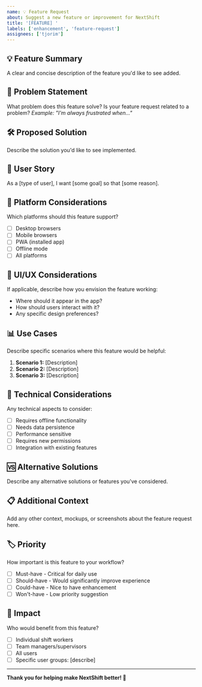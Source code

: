 ```yaml
---
name: 💡 Feature Request
about: Suggest a new feature or improvement for NextShift
title: '[FEATURE] '
labels: ['enhancement', 'feature-request']
assignees: ['tjorim']
---
```


## 💡 Feature Summary
A clear and concise description of the feature you'd like to see added.

## 🎯 Problem Statement
What problem does this feature solve? Is your feature request related to a problem?
*Example: "I'm always frustrated when..."*

## 🛠️ Proposed Solution
Describe the solution you'd like to see implemented.

## 🔄 User Story
As a [type of user], I want [some goal] so that [some reason].

## 📱 Platform Considerations
Which platforms should this feature support?
- [ ] Desktop browsers
- [ ] Mobile browsers  
- [ ] PWA (installed app)
- [ ] Offline mode
- [ ] All platforms

## 🎨 UI/UX Considerations
If applicable, describe how you envision the feature working:
- Where should it appear in the app?
- How should users interact with it?
- Any specific design preferences?

## 📊 Use Cases
Describe specific scenarios where this feature would be helpful:

1. **Scenario 1:** [Description]
2. **Scenario 2:** [Description]
3. **Scenario 3:** [Description]

## 🔧 Technical Considerations
Any technical aspects to consider:
- [ ] Requires offline functionality
- [ ] Needs data persistence
- [ ] Performance sensitive
- [ ] Requires new permissions
- [ ] Integration with existing features

## 🆚 Alternative Solutions
Describe any alternative solutions or features you've considered.

## 📋 Additional Context
Add any other context, mockups, or screenshots about the feature request here.

## 🏷️ Priority
How important is this feature to your workflow?
- [ ] Must-have - Critical for daily use
- [ ] Should-have - Would significantly improve experience  
- [ ] Could-have - Nice to have enhancement
- [ ] Won't-have - Low priority suggestion

## 🎯 Impact
Who would benefit from this feature?
- [ ] Individual shift workers
- [ ] Team managers/supervisors
- [ ] All users
- [ ] Specific user groups: [describe]

---

**Thank you for helping make NextShift better! 🚀**